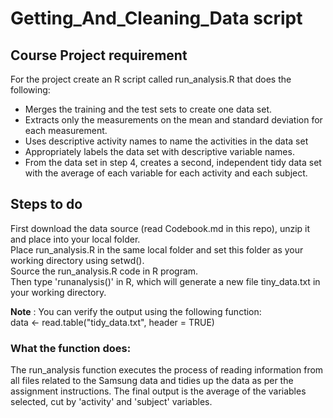 # Getting_And_Cleaning_Data script

## Course Project requirement

For the project create an R script called run_analysis.R that does the following:
 - Merges the training and the test sets to create one data set.
 - Extracts only the measurements on the mean and standard deviation for each measurement. 
 - Uses descriptive activity names to name the activities in the data set
 - Appropriately labels the data set with descriptive variable names. 
 - From the data set in step 4, creates a second, independent tidy data set with the average of each variable for each activity and each subject.


## Steps to do
First download the data source (read Codebook.md in this repo), unzip it and place into your local folder.  
Place run_analysis.R in the same local folder and set this folder as your working directory using setwd().  
Source the run_analysis.R code in R program.  
Then type 'runanalysis()' in R, which will generate a new file tiny_data.txt in your working directory.  

**Note** : You can verify the output using the following function:  
            data <- read.table("tidy_data.txt", header = TRUE)

### What the function does:
The run_analysis function executes the process of reading information from all files related to the Samsung data and tidies up the data as per the assignment instructions. The final output is the average of the variables selected, cut by 'activity' and 'subject' variables. 